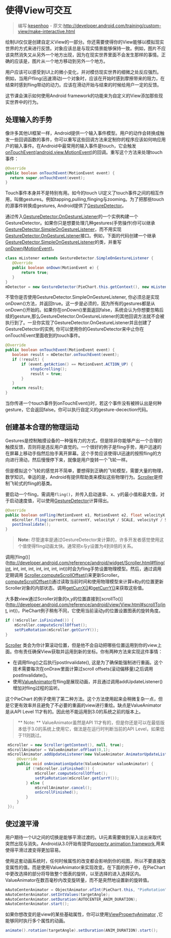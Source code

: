 ﻿# 使得View可交互

> 编写:[kesenhoo](https://github.com/kesenhoo) - 原文:<http://developer.android.com/training/custom-view/make-interactive.html>

绘制UI仅仅是创建自定义View的一部分。你还需要使得你的View能够以模拟现实世界的方式来进行反馈。对象应该总是与现实情景能够保持一致。例如，图片不应该突然消失又从另外一个地方出现，因为在现实世界里面不会发生那样的事情。正确的应该是，图片从一个地方移动到另外一个地方。

用户应该可以感受到UI上的微小变化，并对模仿现实世界的细微之处反应强烈。例如，当用户fling(迅速滑动)一个对象时，应该在开始时感到摩擦带来的阻力，在结束时感到fling带动的动力。应该在滑动开始与结束的时候给用户一定的反馈。

这节课会演示如何使用Android framework的功能来为自定义的View添加那些现实世界中的行为。

<!-- more -->

## 处理输入的手势
像许多其他UI框架一样，Android提供一个输入事件模型。用户的动作会转换成触发一些回调函数的事件，你可以重写这些回调方法来定制你的程序应该如何响应用户的输入事件。在Android中最常用的输入事件是touch，它会触发[onTouchEvent(android.view.MotionEvent)](http://developer.android.com/reference/android/view/View.html#onTouchEvent(android.view.MotionEvent))的回调。重写这个方法来处理touch事件：

```java
@Override
public boolean onTouchEvent(MotionEvent event) {
  return super.onTouchEvent(event);
}
```

Touch事件本身并不是特别有用。如今的touch UI定义了touch事件之间的相互作用，叫做gestures。例如tapping,pulling,flinging与zooming。为了把那些touch的源事件转换成gestures, Android提供了[GestureDetector](http://developer.android.com/reference/android/view/GestureDetector.html)。

通过传入[GestureDetector.OnGestureListener](http://developer.android.com/reference/android/view/GestureDetector.OnGestureListener.html)的一个实例构建一个GestureDetector。如果你只是想要处理几种gestures(手势操作)你可以继承[GestureDetector.SimpleOnGestureListener](http://developer.android.com/reference/android/view/GestureDetector.SimpleOnGestureListener.html)，而不用实现[GestureDetector.OnGestureListener](http://developer.android.com/reference/android/view/GestureDetector.OnGestureListener.html)接口。例如，下面的代码创建一个继承[GestureDetector.SimpleOnGestureListener](http://developer.android.com/reference/android/view/GestureDetector.SimpleOnGestureListener.html)的类，并重写[onDown(MotionEvent)](http://developer.android.com/reference/android/view/GestureDetector.SimpleOnGestureListener.html#onDown(android.view.MotionEvent))。

```java
class mListener extends GestureDetector.SimpleOnGestureListener {
   @Override
   public boolean onDown(MotionEvent e) {
       return true;
   }
}
mDetector = new GestureDetector(PieChart.this.getContext(), new mListener());
```

不管你是否使用GestureDetector.SimpleOnGestureListener, 你必须总是实现onDown()方法，并返回true。这一步是必须的，因为所有的gestures都是从onDown()开始的。如果你在onDown()里面返回false，系统会认为你想要忽略后续的gesture,那么GestureDetector.OnGestureListener的其他回调方法就不会被执行到了。一旦你实现了GestureDetector.OnGestureListener并且创建了GestureDetector的实例, 你可以使用你的GestureDetector来中止你在onTouchEvent里面收到的touch事件。

```java
@Override
public boolean onTouchEvent(MotionEvent event) {
   boolean result = mDetector.onTouchEvent(event);
   if (!result) {
       if (event.getAction() == MotionEvent.ACTION_UP) {
           stopScrolling();
           result = true;
       }
   }
   return result;
}
```

当你传递一个touch事件到onTouchEvent()时，若这个事件没有被辨认出是何种gesture，它会返回false。你可以执行自定义的gesture-decection代码。

## 创建基本合理的物理运动
Gestures是控制触摸设备的一种强有力的方式，但是除非你能够产出一个合理的触摸反馈，否则将是违反用户直觉的。一个很好的例子是fling手势，用户迅速的在屏幕上移动手指然后抬手离开屏幕。这个手势应该使得UI迅速的按照fling的方向进行滑动，然后慢慢停下来，就像是用户旋转一个飞轮一样。

但是模拟这个飞轮的感觉并不简单，要想得到正确的飞轮模型，需要大量的物理，数学知识。幸运的是，Android有提供帮助类来模拟这些物理行为。[Scroller](http://developer.android.com/reference/android/widget/Scroller.html)是控制飞轮式的fling的基类。


要启动一个fling，需调用`fling()`，并传入启动速率、x、y的最小值和最大值，对于启动速度值，可以使用[GestureDetector](http://developer.android.com/reference/android/view/GestureDetector.html)计算得出。
```java
@Override
public boolean onFling(MotionEvent e1, MotionEvent e2, float velocityX, float velocityY) {
   mScroller.fling(currentX, currentY, velocityX / SCALE, velocityY / SCALE, minX, minY, maxX, maxY);
   postInvalidate();
}
```

> **Note:** 尽管速率是通过GestureDetector来计算的，许多开发者感觉使用这个值使得fling动画太快。通常把x与y设置为4到8倍的关系。


调用[fling()](http://developer.android.com/reference/android/widget/Scroller.html#fling(int, int, int, int, int, int, int, int))时会为fling手势设置物理模型。然后，通过调用定期调用 [Scroller.computeScrollOffset()](http://developer.android.com/reference/android/widget/Scroller.html#computeScrollOffset())来更新Scroller。[computeScrollOffset()](http://developer.android.com/reference/android/widget/Scroller.html#computeScrollOffset())通过读取当前时间和使用物理模型来计算x和y的位置更新Scroller对象的内部状态。调用[getCurrX()](http://developer.android.com/reference/android/widget/Scroller.html#getCurrX())和[getCurrY()](http://developer.android.com/reference/android/widget/Scroller.html#getCurrY())来获取这些值。

大多数view通过Scroller对象的x,y的位置直接到[scrollTo()](http://developer.android.com/reference/android/view/View.html#scrollTo(int, int))，PieChart例子稍有不同，它使用当前滚动y的位置设置图表的旋转角度。
```java
if (!mScroller.isFinished()) {
    mScroller.computeScrollOffset();
    setPieRotation(mScroller.getCurrY());
}
```

[Scroller](http://developer.android.com/reference/android/widget/Scroller.html) 类会为你计算滚动位置，但是他不会自动把哪些位置运用到你的view上面。你有责任确保View获取并运用到新的坐标。你有两种方法来实现这件事情：

* 在调用fling()之后执行postInvalidate(), 这是为了确保能强制进行重画。这个技术需要每次在onDraw里面计算过scroll offsets(滚动偏移量)之后调用postInvalidate()。
* 使用[ValueAnimator](http://developer.android.com/reference/android/animation/ValueAnimator.html)在fling是展现动画，并且通过调用addUpdateListener()增加对fling过程的监听。

这个PieChart 的例子使用了第二种方法。这个方法使用起来会稍微复杂一点，但是它更有效率并且避免了不必要的重画的view进行重绘。缺点是ValueAnimator是从API Level 11才有的。因此他不能运用到3.0的系统之前的版本上。

> ** Note: ** ValueAnimator虽然是API 11才有的，但是你还是可以在最低版本低于3.0的系统上使用它，做法是在运行时判断当前的API Level，如果低于11则跳过。

```java
 mScroller = new Scroller(getContext(), null, true);
 mScrollAnimator = ValueAnimator.ofFloat(0,1);
 mScrollAnimator.addUpdateListener(new ValueAnimator.AnimatorUpdateListener() {
     @Override
     public void onAnimationUpdate(ValueAnimator valueAnimator) {
         if (!mScroller.isFinished()) {
             mScroller.computeScrollOffset();
             setPieRotation(mScroller.getCurrY());
         } else {
             mScrollAnimator.cancel();
             onScrollFinished();
         }
     }
 });
```

## 使过渡平滑
用户期待一个UI之间的切换是能够平滑过渡的。UI元素需要做到渐入淡出来取代突然出现与消失。Android从3.0开始有提供[property animation framework](http://developer.android.com/guide/topics/graphics/prop-animation.html),用来使得平滑过渡变得更加容易。

使用这套动画系统时，任何时候属性的改变都会影响到你的视图，所以不要直接改变属性的值。而是使用ValueAnimator来实现改变。在下面的例子中，在PieChart 中更改选择的部分将导致整个图表的旋转，以至选择的进入选择区内。ValueAnimator在数百毫秒内改变旋转量，而不是突然地设置新的旋转值。

```java
mAutoCenterAnimator = ObjectAnimator.ofInt(PieChart.this, "PieRotation", 0);
mAutoCenterAnimator.setIntValues(targetAngle);
mAutoCenterAnimator.setDuration(AUTOCENTER_ANIM_DURATION);
mAutoCenterAnimator.start();
```

如果你想改变的是view的某些基础属性，你可以使用[ViewPropertyAnimator](http://developer.android.com/reference/android/view/ViewPropertyAnimator.html) ,它能够同时执行多个属性的动画。

```java
animate().rotation(targetAngle).setDuration(ANIM_DURATION).start();
```
